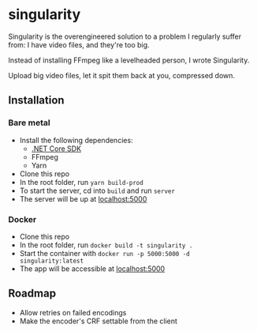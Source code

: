 # singularity
Singularity is the overengineered solution to a problem I regularly suffer from: I have video files, and they're too big. 

Instead of installing FFmpeg like a levelheaded person, I wrote Singularity. 

Upload big video files, let it spit them back at you, compressed down.

## Installation
### Bare metal
- Install the following dependencies:
  - [.NET Core SDK](https://dotnet.microsoft.com/en-us/download)
  - FFmpeg
  - Yarn
- Clone this repo
- In the root folder, run `yarn build-prod`
- To start the server, cd into  `build` and run `server`
- The server will be up at [localhost:5000](http://localhost:5000)
### Docker
- Clone this repo
- In the root folder, run `docker build -t singularity .`
- Start the container with `docker run -p 5000:5000 -d singularity:latest`
- The app will be accessible at [localhost:5000](http://localhost:5000)
  
## Roadmap
- Allow retries on failed encodings
- Make the encoder's CRF settable from the client
